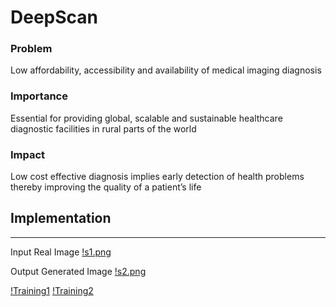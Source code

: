 # DeepScan 

### Problem  
Low affordability, accessibility and availability of medical imaging diagnosis 

### Importance 
Essential for providing global, scalable and sustainable healthcare  diagnostic facilities in rural parts of the world

### Impact 
Low cost effective diagnosis implies early detection of health problems thereby improving the quality of a  patient’s life

## Implementation
--------------------------
Input Real Image
[!s1.png](s1.png)

Output Generated Image
[!s2.png](s2.png)

[!Training1](ss1.png)
[!Training2](ss2.png)

